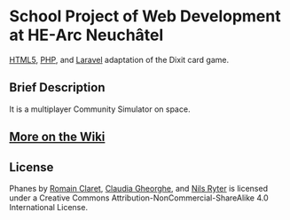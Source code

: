 # School Project of Web Development at HE-Arc Neuchâtel

[HTML5](http://www.w3.org/TR/html5/), [PHP](http://www.php.net), and [Laravel](http://laravel.com) adaptation of the Dixit card game.


## Brief Description

It is a multiplayer Community Simulator on space.

## [More on the Wiki](https://github.com/hearc-bananas-web-dev/Dixit/wiki)

## License

Phanes by [Romain Claret](http://www.romainclaret.com), [Claudia Gheorghe](https://github.com/klaug), and [Nils Ryter](https://github.com/arkeine) is licensed under a Creative Commons Attribution-NonCommercial-ShareAlike 4.0 International License.


